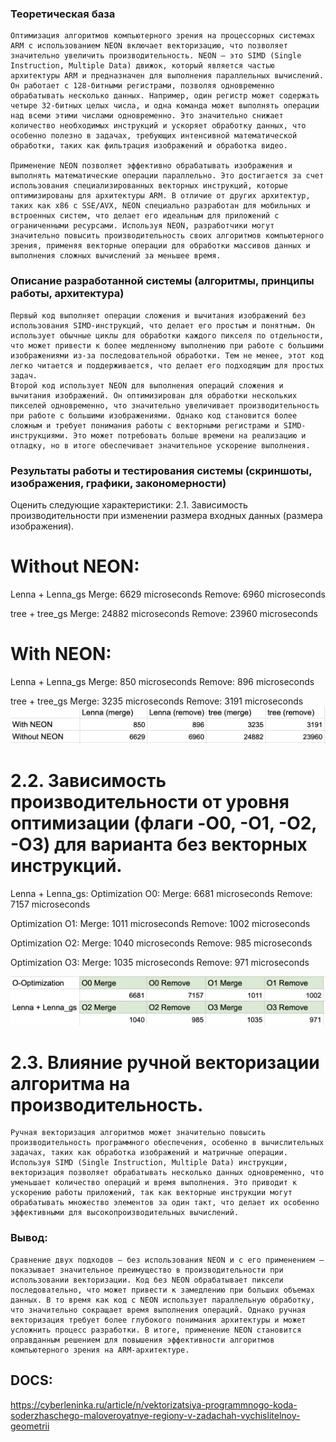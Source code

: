 ### Теоретическая база 

    Оптимизация алгоритмов компьютерного зрения на процессорных системах ARM с использованием NEON включает векторизацию, что позволяет значительно увеличить производительность. NEON — это SIMD (Single Instruction, Multiple Data) движок, который является частью архитектуры ARM и предназначен для выполнения параллельных вычислений. Он работает с 128-битными регистрами, позволяя одновременно обрабатывать несколько данных. Например, один регистр может содержать четыре 32-битных целых числа, и одна команда может выполнять операции над всеми этими числами одновременно. Это значительно снижает количество необходимых инструкций и ускоряет обработку данных, что особенно полезно в задачах, требующих интенсивной математической обработки, таких как фильтрация изображений и обработка видео.

    Применение NEON позволяет эффективно обрабатывать изображения и выполнять математические операции параллельно. Это достигается за счет использования специализированных векторных инструкций, которые оптимизированы для архитектуры ARM. В отличие от других архитектур, таких как x86 с SSE/AVX, NEON специально разработан для мобильных и встроенных систем, что делает его идеальным для приложений с ограниченными ресурсами. Используя NEON, разработчики могут значительно повысить производительность своих алгоритмов компьютерного зрения, применяя векторные операции для обработки массивов данных и выполнения сложных вычислений за меньшее время.

### Описание разработанной системы (алгоритмы, принципы работы, архитектура) 

    Первый код выполняет операции сложения и вычитания изображений без использования SIMD-инструкций, что делает его простым и понятным. Он использует обычные циклы для обработки каждого пикселя по отдельности, что может привести к более медленному выполнению при работе с большими изображениями из-за последовательной обработки. Тем не менее, этот код легко читается и поддерживается, что делает его подходящим для простых задач.
    Второй код использует NEON для выполнения операций сложения и вычитания изображений. Он оптимизирован для обработки нескольких пикселей одновременно, что значительно увеличивает производительность при работе с большими изображениями. Однако код становится более сложным и требует понимания работы с векторными регистрами и SIMD-инструкциями. Это может потребовать больше времени на реализацию и отладку, но в итоге обеспечивает значительное ускорение выполнения.



### Результаты работы и тестирования системы (скриншоты, изображения, графики, закономерности) 

Оценить следующие характеристики:
2.1. Зависимость производительности при изменении размера
входных данных (размера изображения).

# Without NEON:
Lenna + Lenna_gs
Merge: 6629 microseconds
Remove: 6960 microseconds

tree + tree_gs
Merge: 24882 microseconds
Remove: 23960 microseconds

# With NEON:
Lenna + Lenna_gs
Merge: 850 microseconds
Remove: 896 microseconds

tree + tree_gs
Merge: 3235 microseconds
Remove: 3191 microseconds
![alt text](image-1.png)

# 2.2. Зависимость производительности от уровня оптимизации (флаги -O0, -O1, -O2, -O3) для варианта без векторных инструкций.

Lenna + Lenna_gs:
Optimization O0:
Merge: 6681 microseconds
Remove: 7157 microseconds

Optimization O1:
Merge: 1011 microseconds
Remove: 1002 microseconds

Optimization O2:
Merge: 1040 microseconds
Remove: 985 microseconds

Optimization O3:
Merge: 1035 microseconds
Remove: 971 microseconds

![alt text](image-2.png)


# 2.3. Влияние ручной векторизации алгоритма на производительность. 

    Ручная векторизация алгоритмов может значительно повысить производительность программного обеспечения, особенно в вычислительных задачах, таких как обработка изображений и матричные операции. Используя SIMD (Single Instruction, Multiple Data) инструкции, векторизация позволяет обрабатывать несколько данных одновременно, что уменьшает количество операций и время выполнения. Это приводит к ускорению работы приложений, так как векторные инструкции могут обрабатывать множество элементов за один такт, что делает их особенно эффективными для высокопроизводительных вычислений.




### Вывод:
    Сравнение двух подходов — без использования NEON и с его применением — показывает значительное преимущество в производительности при использовании векторизации. Код без NEON обрабатывает пиксели последовательно, что может привести к замедлению при больших объемах данных. В то время как код с NEON использует параллельную обработку, что значительно сокращает время выполнения операций. Однако ручная векторизация требует более глубокого понимания архитектуры и может усложнить процесс разработки. В итоге, применение NEON становится оправданным решением для повышения эффективности алгоритмов компьютерного зрения на ARM-архитектуре.


## DOCS:

https://cyberleninka.ru/article/n/vektorizatsiya-programmnogo-koda-soderzhaschego-maloveroyatnye-regiony-v-zadachah-vychislitelnoy-geometrii
